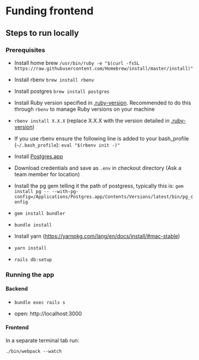 # Funding frontend

## Steps to run locally

### Prerequisites

* Install home brew
`/usr/bin/ruby -e "$(curl -fsSL https://raw.githubusercontent.com/Homebrew/install/master/install)"`

* Install rbenv `brew install rbenv`

* Install postgres `brew install postgres`

* Install Ruby version specified in [.ruby-version](.ruby-version). Recommended to do this through `rbenv` to manage Ruby versions on your machine

* `rbenv install X.X.X` (replace X.X.X with the version detailed in [.ruby-version](.ruby-version)) 

* If you use rbenv ensure the following line is added to your bash_profile (`~/.bash_profile`): `eval "$(rbenv init -)"`

* Install [Postgres.app](https://postgresapp.com/)

* Download credentials and save as `.env` in checkout directory (Ask a team member for location)

* Install the pg gem telling it the path of postgress, typically this is: 
`gem install pg -- --with-pg-config=/Applications/Postgres.app/Contents/Versions/latest/bin/pg_config`

* `gem install bundler`

* `bundle install`

* Install yarn (https://yarnpkg.com/lang/en/docs/install/#mac-stable)

* `yarn install`

* `rails db:setup`

### Running the app
#### Backend
* `bundle exec rails s`

* open: http://localhost:3000

#### Frontend
In a separate terminal tab run:

`./bin/webpack --watch`









